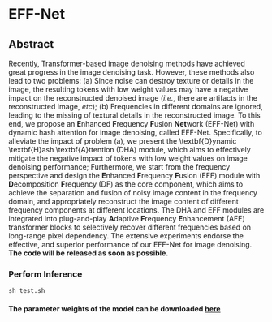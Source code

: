 # EFF-Net
## Abstract
Recently, Transformer-based image denoising methods have achieved great progress in the image denoising task. However, these methods also lead to two problems: (a) Since noise can destroy texture or details in the image, the resulting tokens with low weight values may have a negative impact on the reconstructed denoised image (*i.e.*, there are artifacts in the reconstructed image, *etc*); (b) Frequencies in different domains are ignored, leading to the missing of textural details in the reconstructed image. To this end, we propose an **E**nhanced **F**requency **F**usion **Net**work (EFF-Net) with dynamic hash attention for image denoising, called EFF-Net. Specifically, to alleviate the impact of problem (a), we present the \textbf{D}ynamic \textbf{H}ash \textbf{A}ttention (DHA) module, which aims to effectively mitigate the negative impact of tokens with low weight values on image denoising performance; Furthermore, we start from the frequency perspective and design the **E**nhanced **F**requency **F**usion (EFF) module with **D**ecomposition **F**requency (DF) as the core component, which aims to achieve the separation and fusion of noisy image content in the frequency domain, and appropriately reconstruct the image content of different frequency components at different locations. The DHA and EFF modules are integrated into plug-and-play **A**daptive **F**requency **E**nhancement (AFE) transformer blocks to selectively recover different frequencies based on long-range pixel dependency. The extensive experiments endorse the effective, and superior performance of our EFF-Net for image denoising. **The code will be released as soon as possible.**

### Perform Inference
```
sh test.sh
```
#### The parameter weights of the model can be downloaded [here](https://blog.csdn.net/xiewenrui1996/article/details/101052709)
